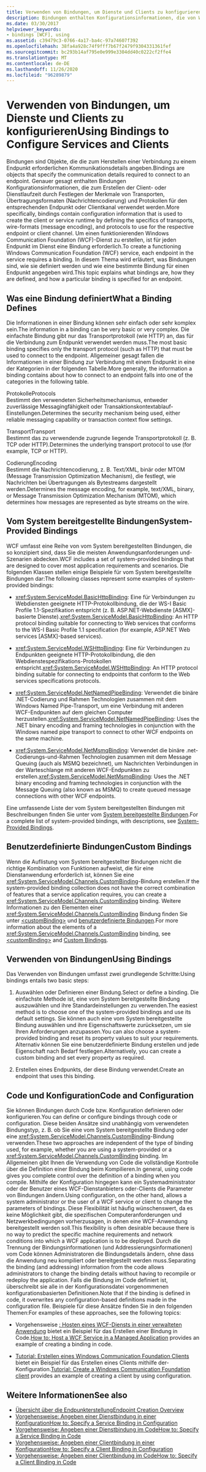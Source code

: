 ```yaml
---
title: Verwenden von Bindungen, um Dienste und Clients zu konfigurieren
description: Bindungen enthalten Konfigurationsinformationen, die von WFC-Clients oder-Diensten verwendet werden. Erfahren Sie, wie Sie Bindungen definieren und eine Bindung für einen Dienst Endpunkt angeben.
ms.date: 03/30/2017
helpviewer_keywords:
- bindings [WCF], using
ms.assetid: c39479c3-0766-4a17-ba4c-97a74607f392
ms.openlocfilehash: 38fa4a928c74f9fff7b67f2479f9304331361fef
ms.sourcegitcommit: bc293b14af795e0e999e3304dd40c0222cf2ffe4
ms.translationtype: MT
ms.contentlocale: de-DE
ms.lasthandoff: 11/26/2020
ms.locfileid: "96289879"
---
```

# <a name="using-bindings-to-configure-services-and-clients"></a><span data-ttu-id="c008d-104">Verwenden von Bindungen, um Dienste und Clients zu konfigurieren</span><span class="sxs-lookup"><span data-stu-id="c008d-104">Using Bindings to Configure Services and Clients</span></span>

<span data-ttu-id="c008d-105">Bindungen sind Objekte, die die zum Herstellen einer Verbindung zu einem Endpunkt erforderlichen Kommunikationsdetails angeben.</span><span class="sxs-lookup"><span data-stu-id="c008d-105">Bindings are objects that specify the communication details required to connect to an endpoint.</span></span> <span data-ttu-id="c008d-106">Genauer gesagt enthalten Bindungen Konfigurationsinformationen, die zum Erstellen der Client- oder Dienstlaufzeit durch Festlegen der Merkmale von Transporten, Übertragungsformaten (Nachrichtencodierung) und Protokollen für den entsprechenden Endpunkt oder Clientkanal verwendet werden.</span><span class="sxs-lookup"><span data-stu-id="c008d-106">More specifically, bindings contain configuration information that is used to create the client or service runtime by defining the specifics of transports, wire-formats (message encoding), and protocols to use for the respective endpoint or client channel.</span></span> <span data-ttu-id="c008d-107">Um einen funktionierenden Windows Communication Foundation (WCF)-Dienst zu erstellen, ist für jeden Endpunkt im Dienst eine Bindung erforderlich.</span><span class="sxs-lookup"><span data-stu-id="c008d-107">To create a functioning Windows Communication Foundation (WCF) service, each endpoint in the service requires a binding.</span></span> <span data-ttu-id="c008d-108">In diesem Thema wird erläutert, was Bindungen sind, wie sie definiert werden und wie eine bestimmte Bindung für einen Endpunkt angegeben wird.</span><span class="sxs-lookup"><span data-stu-id="c008d-108">This topic explains what bindings are, how they are defined, and how a particular binding is specified for an endpoint.</span></span>  
  
## <a name="what-a-binding-defines"></a><span data-ttu-id="c008d-109">Was eine Bindung definiert</span><span class="sxs-lookup"><span data-stu-id="c008d-109">What a Binding Defines</span></span>  

 <span data-ttu-id="c008d-110">Die Informationen in einer Bindung können sehr einfach oder sehr komplex sein.</span><span class="sxs-lookup"><span data-stu-id="c008d-110">The information in a binding can be very basic or very complex.</span></span> <span data-ttu-id="c008d-111">Die einfachste Bindung gibt nur das Transportprotokoll (wie HTTP) an, das für die Verbindung zum Endpunkt verwendet werden muss.</span><span class="sxs-lookup"><span data-stu-id="c008d-111">The most basic binding specifies only the transport protocol (such as HTTP) that must be used to connect to the endpoint.</span></span> <span data-ttu-id="c008d-112">Allgemeiner gesagt fallen die Informationen in einer Bindung zur Verbindung mit einem Endpunkt in eine der Kategorien in der folgenden Tabelle.</span><span class="sxs-lookup"><span data-stu-id="c008d-112">More generally, the information a binding contains about how to connect to an endpoint falls into one of the categories in the following table.</span></span>  
  
 <span data-ttu-id="c008d-113">Protokolle</span><span class="sxs-lookup"><span data-stu-id="c008d-113">Protocols</span></span>  
 <span data-ttu-id="c008d-114">Bestimmt den verwendeten Sicherheitsmechanismus, entweder zuverlässige Messagingfähigkeit oder Transaktionskontextablauf-Einstellungen.</span><span class="sxs-lookup"><span data-stu-id="c008d-114">Determines the security mechanism being used, either reliable messaging capability or transaction context flow settings.</span></span>  
  
 <span data-ttu-id="c008d-115">Transport</span><span class="sxs-lookup"><span data-stu-id="c008d-115">Transport</span></span>  
 <span data-ttu-id="c008d-116">Bestimmt das zu verwendende zugrunde liegende Transportprotokoll (z. B. TCP oder HTTP).</span><span class="sxs-lookup"><span data-stu-id="c008d-116">Determines the underlying transport protocol to use (for example, TCP or HTTP).</span></span>  
  
 <span data-ttu-id="c008d-117">Codierung</span><span class="sxs-lookup"><span data-stu-id="c008d-117">Encoding</span></span>  
 <span data-ttu-id="c008d-118">Bestimmt die Nachrichtencodierung, z. B. Text/XML, binär oder MTOM (Message Transmission Optimization Mechanism), die festlegt, wie Nachrichten bei Übertragungen als Bytestreams dargestellt werden.</span><span class="sxs-lookup"><span data-stu-id="c008d-118">Determines the message encoding, for example, text/XML, binary, or Message Transmission Optimization Mechanism (MTOM), which determines how messages are represented as byte streams on the wire.</span></span>  
  
## <a name="system-provided-bindings"></a><span data-ttu-id="c008d-119">Vom System bereitgestellte Bindungen</span><span class="sxs-lookup"><span data-stu-id="c008d-119">System-Provided Bindings</span></span>  

 <span data-ttu-id="c008d-120">WCF umfasst eine Reihe von vom System bereitgestellten Bindungen, die so konzipiert sind, dass Sie die meisten Anwendungsanforderungen und-Szenarien abdecken.</span><span class="sxs-lookup"><span data-stu-id="c008d-120">WCF includes a set of system-provided bindings that are designed to cover most application requirements and scenarios.</span></span> <span data-ttu-id="c008d-121">Die folgenden Klassen stellen einige Beispiele für vom System bereitgestellte Bindungen dar:</span><span class="sxs-lookup"><span data-stu-id="c008d-121">The following classes represent some examples of system-provided bindings:</span></span>  
  
- <span data-ttu-id="c008d-122"><xref:System.ServiceModel.BasicHttpBinding>: Eine für Verbindungen zu Webdiensten geeignete HTTP-Protokollbindung, die der WS-I Basic Profile 1.1-Spezifikation entspricht (z. B. ASP.NET-Webdienste [ASMX]-basierte Dienste).</span><span class="sxs-lookup"><span data-stu-id="c008d-122"><xref:System.ServiceModel.BasicHttpBinding>: An HTTP protocol binding suitable for connecting to Web services that conforms to the WS-I Basic Profile 1.1 specification (for example, ASP.NET Web services [ASMX]-based services).</span></span>  
  
- <span data-ttu-id="c008d-123"><xref:System.ServiceModel.WSHttpBinding>: Eine für Verbindungen zu Endpunkten geeignete HTTP-Protokollbindung, die den Webdienstespezifikations-Protokollen entspricht.</span><span class="sxs-lookup"><span data-stu-id="c008d-123"><xref:System.ServiceModel.WSHttpBinding>: An HTTP protocol binding suitable for connecting to endpoints that conform to the Web services specifications protocols.</span></span>  
  
- <span data-ttu-id="c008d-124"><xref:System.ServiceModel.NetNamedPipeBinding>: Verwendet die binäre .NET-Codierung und Rahmen Technologien zusammen mit dem Windows Named Pipe-Transport, um eine Verbindung mit anderen WCF-Endpunkten auf dem gleichen Computer herzustellen.</span><span class="sxs-lookup"><span data-stu-id="c008d-124"><xref:System.ServiceModel.NetNamedPipeBinding>: Uses the .NET binary encoding and framing technologies in conjunction with the Windows named pipe transport to connect to other WCF endpoints on the same machine.</span></span>  
  
- <span data-ttu-id="c008d-125"><xref:System.ServiceModel.NetMsmqBinding>: Verwendet die binäre .net-Codierungs-und-Rahmen Technologien zusammen mit dem Message Queuing (auch als MSMQ bezeichnet), um Nachrichten Verbindungen in der Warteschlange mit anderen WCF-Endpunkten zu erstellen.</span><span class="sxs-lookup"><span data-stu-id="c008d-125"><xref:System.ServiceModel.NetMsmqBinding>: Uses the .NET binary encoding and framing technologies in conjunction with the Message Queuing (also known as MSMQ) to create queued message connections with other WCF endpoints.</span></span>  
  
 <span data-ttu-id="c008d-126">Eine umfassende Liste der vom System bereitgestellten Bindungen mit Beschreibungen finden Sie unter vom [System bereitgestellte Bindungen](system-provided-bindings.md).</span><span class="sxs-lookup"><span data-stu-id="c008d-126">For a complete list of system-provided bindings, with descriptions, see [System-Provided Bindings](system-provided-bindings.md).</span></span>  
  
## <a name="custom-bindings"></a><span data-ttu-id="c008d-127">Benutzerdefinierte Bindungen</span><span class="sxs-lookup"><span data-stu-id="c008d-127">Custom Bindings</span></span>  

 <span data-ttu-id="c008d-128">Wenn die Auflistung vom System bereitgestellter Bindungen nicht die richtige Kombination von Funktionen aufweist, die für eine Dienstanwendung erforderlich ist, können Sie eine <xref:System.ServiceModel.Channels.CustomBinding>-Bindung erstellen.</span><span class="sxs-lookup"><span data-stu-id="c008d-128">If the system-provided binding collection does not have the correct combination of features that a service application requires, you can create a <xref:System.ServiceModel.Channels.CustomBinding> binding.</span></span> <span data-ttu-id="c008d-129">Weitere Informationen zu den Elementen einer <xref:System.ServiceModel.Channels.CustomBinding> Bindung finden Sie unter [\<customBinding>](../configure-apps/file-schema/wcf/custombinding.md) und [benutzerdefinierte Bindungen](./extending/custom-bindings.md).</span><span class="sxs-lookup"><span data-stu-id="c008d-129">For more information about the elements of a <xref:System.ServiceModel.Channels.CustomBinding> binding, see [\<customBinding>](../configure-apps/file-schema/wcf/custombinding.md) and [Custom Bindings](./extending/custom-bindings.md).</span></span>  
  
## <a name="using-bindings"></a><span data-ttu-id="c008d-130">Verwenden von Bindungen</span><span class="sxs-lookup"><span data-stu-id="c008d-130">Using Bindings</span></span>  

 <span data-ttu-id="c008d-131">Das Verwenden von Bindungen umfasst zwei grundlegende Schritte:</span><span class="sxs-lookup"><span data-stu-id="c008d-131">Using bindings entails two basic steps:</span></span>  
  
1. <span data-ttu-id="c008d-132">Auswählen oder Definieren einer Bindung.</span><span class="sxs-lookup"><span data-stu-id="c008d-132">Select or define a binding.</span></span> <span data-ttu-id="c008d-133">Die einfachste Methode ist, eine vom System bereitgestellte Bindung auszuwählen und ihre Standardeinstellungen zu verwenden.</span><span class="sxs-lookup"><span data-stu-id="c008d-133">The easiest method is to choose one of the system-provided bindings and use its default settings.</span></span> <span data-ttu-id="c008d-134">Sie können auch eine vom System bereitgestellte Bindung auswählen und ihre Eigenschaftswerte zurücksetzen, um sie Ihren Anforderungen anzupassen.</span><span class="sxs-lookup"><span data-stu-id="c008d-134">You can also choose a system-provided binding and reset its property values to suit your requirements.</span></span> <span data-ttu-id="c008d-135">Alternativ können Sie eine benutzerdefinierte Bindung erstellen und jede Eigenschaft nach Bedarf festlegen.</span><span class="sxs-lookup"><span data-stu-id="c008d-135">Alternatively, you can create a custom binding and set every property as required.</span></span>  
  
2. <span data-ttu-id="c008d-136">Erstellen eines Endpunkts, der diese Bindung verwendet.</span><span class="sxs-lookup"><span data-stu-id="c008d-136">Create an endpoint that uses this binding.</span></span>  
  
## <a name="code-and-configuration"></a><span data-ttu-id="c008d-137">Code und Konfiguration</span><span class="sxs-lookup"><span data-stu-id="c008d-137">Code and Configuration</span></span>  

 <span data-ttu-id="c008d-138">Sie können Bindungen durch Code bzw. Konfiguration definieren oder konfigurieren.</span><span class="sxs-lookup"><span data-stu-id="c008d-138">You can define or configure bindings through code or configuration.</span></span> <span data-ttu-id="c008d-139">Diese beiden Ansätze sind unabhängig vom verwendeten Bindungstyp, z. B. ob Sie eine vom System bereitgestellte Bindung oder eine <xref:System.ServiceModel.Channels.CustomBinding>-Bindung verwenden.</span><span class="sxs-lookup"><span data-stu-id="c008d-139">These two approaches are independent of the type of binding used, for example, whether you are using a system-provided or a <xref:System.ServiceModel.Channels.CustomBinding> binding.</span></span> <span data-ttu-id="c008d-140">Im Allgemeinen gibt Ihnen die Verwendung von Code die vollständige Kontrolle über die Definition einer Bindung beim Kompilieren.</span><span class="sxs-lookup"><span data-stu-id="c008d-140">In general, using code gives you complete control over the definition of a binding when you compile.</span></span> <span data-ttu-id="c008d-141">Mithilfe der Konfiguration hingegen kann ein Systemadministrator oder der Benutzer eines WCF-Dienstanbieters oder-Clients die Parameter von Bindungen ändern.</span><span class="sxs-lookup"><span data-stu-id="c008d-141">Using configuration, on the other hand, allows a system administrator or the user of a WCF service or client to change the parameters of bindings.</span></span> <span data-ttu-id="c008d-142">Diese Flexibilität ist häufig wünschenswert, da es keine Möglichkeit gibt, die spezifischen Computeranforderungen und Netzwerkbedingungen vorherzusagen, in denen eine WCF-Anwendung bereitgestellt werden soll.</span><span class="sxs-lookup"><span data-stu-id="c008d-142">This flexibility is often desirable because there is no way to predict the specific machine requirements and network conditions into which a WCF application is to be deployed.</span></span> <span data-ttu-id="c008d-143">Durch die Trennung der Bindungsinformationen (und Addressierungsinformationen) vom Code können Administratoren die Bindungsdetails ändern, ohne dass die Anwendung neu kompiliert oder bereitgestellt werden muss.</span><span class="sxs-lookup"><span data-stu-id="c008d-143">Separating the binding (and addressing) information from the code allows administrators to change the binding details without having to recompile or redeploy the application.</span></span> <span data-ttu-id="c008d-144">Falls die Bindung im Code definiert ist, überschreibt sie alle in der Konfigurationsdatei vorgenommenen konfigurationsbasierten Definitionen.</span><span class="sxs-lookup"><span data-stu-id="c008d-144">Note that if the binding is defined in code, it overwrites any configuration-based definitions made in the configuration file.</span></span> <span data-ttu-id="c008d-145">Beispiele für diese Ansätze finden Sie in den folgenden Themen:</span><span class="sxs-lookup"><span data-stu-id="c008d-145">For examples of these approaches, see the following topics:</span></span>  
  
- <span data-ttu-id="c008d-146">Vorgehensweise [: Hosten eines WCF-Diensts in einer verwalteten Anwendung](how-to-host-a-wcf-service-in-a-managed-application.md) bietet ein Beispiel für das Erstellen einer Bindung in Code.</span><span class="sxs-lookup"><span data-stu-id="c008d-146">[How to: Host a WCF Service in a Managed Application](how-to-host-a-wcf-service-in-a-managed-application.md) provides an example of creating a binding in code.</span></span>  
  
- <span data-ttu-id="c008d-147">[Tutorial: Erstellen eines Windows Communication Foundation Clients](how-to-create-a-wcf-client.md) bietet ein Beispiel für das Erstellen eines Clients mithilfe der-Konfiguration.</span><span class="sxs-lookup"><span data-stu-id="c008d-147">[Tutorial: Create a Windows Communication Foundation client](how-to-create-a-wcf-client.md) provides an example of creating a client by using configuration.</span></span>  
  
## <a name="see-also"></a><span data-ttu-id="c008d-148">Weitere Informationen</span><span class="sxs-lookup"><span data-stu-id="c008d-148">See also</span></span>

- [<span data-ttu-id="c008d-149">Übersicht über die Endpunkterstellung</span><span class="sxs-lookup"><span data-stu-id="c008d-149">Endpoint Creation Overview</span></span>](endpoint-creation-overview.md)
- [<span data-ttu-id="c008d-150">Vorgehensweise: Angeben einer Dienstbindung in einer Konfiguration</span><span class="sxs-lookup"><span data-stu-id="c008d-150">How to: Specify a Service Binding in Configuration</span></span>](how-to-specify-a-service-binding-in-configuration.md)
- [<span data-ttu-id="c008d-151">Vorgehensweise: Angeben einer Dienstbindung im Code</span><span class="sxs-lookup"><span data-stu-id="c008d-151">How to: Specify a Service Binding in Code</span></span>](how-to-specify-a-service-binding-in-code.md)
- [<span data-ttu-id="c008d-152">Vorgehensweise: Angeben einer Clientbindung in einer Konfiguration</span><span class="sxs-lookup"><span data-stu-id="c008d-152">How to: Specify a Client Binding in Configuration</span></span>](how-to-specify-a-client-binding-in-configuration.md)
- [<span data-ttu-id="c008d-153">Vorgehensweise: Angeben einer Clientbindung im Code</span><span class="sxs-lookup"><span data-stu-id="c008d-153">How to: Specify a Client Binding in Code</span></span>](how-to-specify-a-client-binding-in-code.md)
